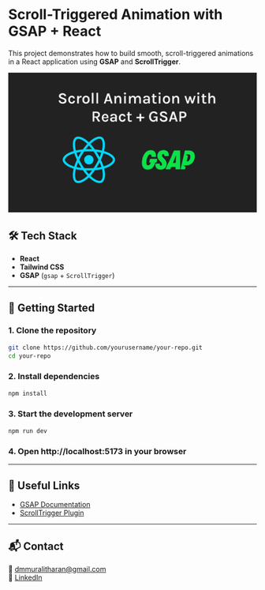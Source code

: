 # Scroll-Triggered Animation with GSAP + React

This project demonstrates how to build smooth, scroll-triggered animations in a React application using **GSAP** and **ScrollTrigger**.

[![Watch the demo](./thumbnail.png)](https://github.com/dmmuralitharan/react_gsap_layout_design_practice/raw/main/demo.mp4)

## 🛠 Tech Stack

- **React**
- **Tailwind CSS**
- **GSAP** (`gsap` + `ScrollTrigger`)

---

## 🔧 Getting Started

### 1. Clone the repository

```bash
git clone https://github.com/yourusername/your-repo.git
cd your-repo
```

### 2. Install dependencies

```bash
npm install
```

### 3. Start the development server
```bash
npm run dev
```

### 4. Open http://localhost:5173 in your browser

---
## 📎 Useful Links

- [GSAP Documentation](https://greensock.com/docs/)
- [ScrollTrigger Plugin](https://greensock.com/scrolltrigger/)

---

## 📬 Contact

📧 dmmuralitharan@gmail.com  
🔗 [LinkedIn](https://www.linkedin.com/in/dmmuralitharan)